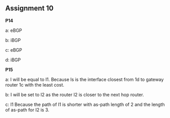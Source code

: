 ## Assignment 10

**P14**

a: eBGP

b: iBGP

c: eBGP

d: iBGP



**P15**

a: I will be equal to I1. Because ls is the interface closest from 1d to gateway router 1c with the least cost.

b: I will be set to I2  as the router I2 is closer to the next hop router.

c: I1 Because the path of I1 is shorter with as-path length of 2 and the length of as-path for I2 is 3.
